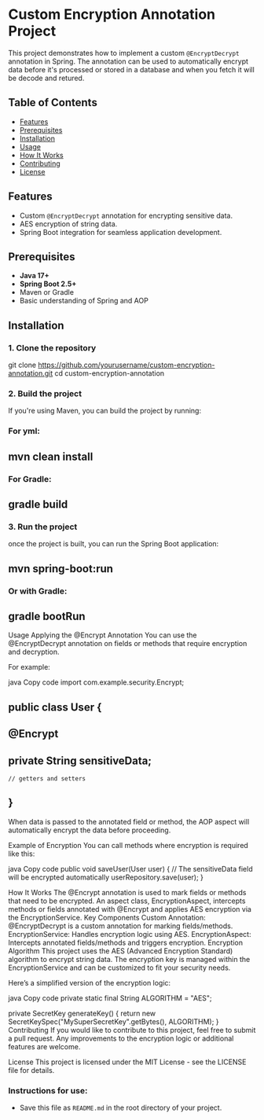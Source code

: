# Custom Encryption Annotation Project

This project demonstrates how to implement a custom `@EncryptDecrypt` annotation  in Spring. The annotation can be used to automatically encrypt data before it's processed or stored in a database and when you fetch it will be decode and retured.

## Table of Contents

- [Features](#features)
- [Prerequisites](#prerequisites)
- [Installation](#installation)
- [Usage](#usage)
- [How It Works](#how-it-works)
- [Contributing](#contributing)
- [License](#license)

## Features

- Custom `@EncryptDecrypt` annotation for encrypting sensitive data.
- AES encryption of string data.
- Spring Boot integration for seamless application development.

## Prerequisites

- **Java 17+**
- **Spring Boot 2.5+**
- Maven or Gradle
- Basic understanding of Spring and AOP

## Installation

### 1. Clone the repository

git clone https://github.com/yourusername/custom-encryption-annotation.git
cd custom-encryption-annotation

### 2. Build the project
If you're using Maven, you can build the project by running:

### For yml: 
## mvn clean install

### For Gradle:
## gradle build

### 3. Run the project
once the project is built, you can run the Spring Boot application:

## mvn spring-boot:run

### Or with Gradle:
## gradle bootRun

Usage
Applying the @Encrypt Annotation
You can use the @EncryptDecrypt annotation on fields or methods that require encryption and decryption.

For example:

java
Copy code
import com.example.security.Encrypt;

## public class User {

##    @Encrypt
##    private String sensitiveData;

    // getters and setters
## }

When data is passed to the annotated field or method, the AOP aspect will automatically encrypt the data before proceeding.

Example of Encryption
You can call methods where encryption is required like this:

java
Copy code
public void saveUser(User user) {
    // The sensitiveData field will be encrypted automatically
    userRepository.save(user);
}

How It Works
The @Encrypt annotation is used to mark fields or methods that need to be encrypted.
An aspect class, EncryptionAspect, intercepts methods or fields annotated with @Encrypt and applies AES encryption via the EncryptionService.
Key Components
Custom Annotation: @EncryptDecrypt is a custom annotation for marking fields/methods.
EncryptionService: Handles encryption logic using AES.
EncryptionAspect: Intercepts annotated fields/methods and triggers encryption.
Encryption Algorithm
This project uses the AES (Advanced Encryption Standard) algorithm to encrypt string data. The encryption key is managed within the EncryptionService and can be customized to fit your security needs.

Here’s a simplified version of the encryption logic:

java
Copy code
private static final String ALGORITHM = "AES";

private SecretKey generateKey() {
    return new SecretKeySpec("MySuperSecretKey".getBytes(), ALGORITHM);
}
Contributing
If you would like to contribute to this project, feel free to submit a pull request. Any improvements to the encryption logic or additional features are welcome.

License
This project is licensed under the MIT License - see the LICENSE file for details.


### Instructions for use:
- Save this file as `README.md` in the root directory of your project.


